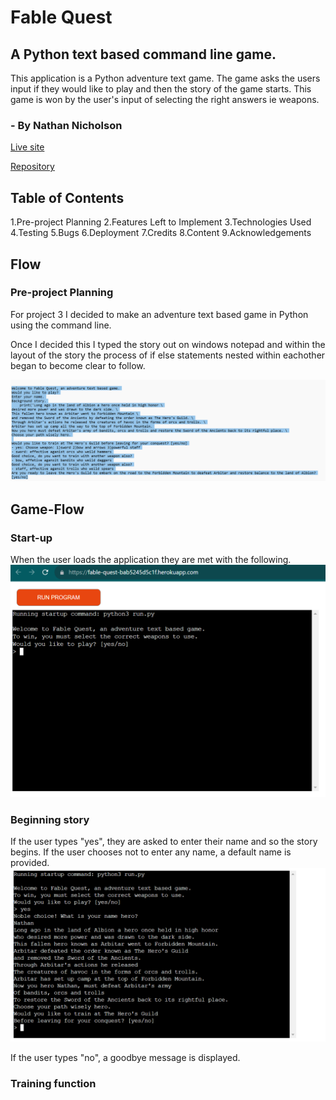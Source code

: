 # Fable Quest

## A Python text based command line game.
This application is a Python adventure text game. The game asks the users input if they would like to play and then the story of the game starts. This game is won by the user's input of selecting the right answers ie weapons.

### - By Nathan Nicholson

[Live site](https://fable-quest-bab5245d5c1f.herokuapp.com/)

[Repository](https://github.com/nathan-bytecode/fable-quest)

## Table of Contents
1.Pre-project Planning
2.Features Left to Implement
3.Technologies Used
4.Testing
5.Bugs
6.Deployment
7.Credits
8.Content
9.Acknowledgements

## Flow
### Pre-project Planning
For project 3 I decided to make an adventure text based game in Python using the command line. 

Once I decided this I typed the story out on windows notepad and within the layout of the story the process of if else statements nested within eachother began to become clear to follow.

![Notepad Screenshot](/assets/images/notepad1.png)

## Game-Flow
### Start-up
When the user loads the application they are met with the following.
![Start-up](/assets/images/start-up.png)

### Beginning story
If the user types "yes", they are asked to enter their name and so the story begins. If the user chooses not to enter any name, a default name is provided.
![Beginning story](/assets/images/beginning-story.png)

If the user types "no", a goodbye message is displayed.

### Training function